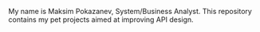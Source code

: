 My name is Maksim Pokazanev, System/Business Analyst. 
This repository contains my pet projects aimed at improving API design.
